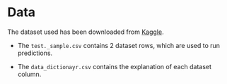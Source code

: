 # Data

The dataset used has been downloaded from [Kaggle](https://www.kaggle.com/datasets/hellbuoy/car-price-prediction).

- The `test._sample.csv` contains 2 dataset rows, which are used to run predictions.

- The `data_dictionayr.csv` contains the explanation of each dataset column.
